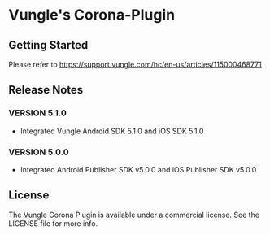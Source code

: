# Vungle's Corona-Plugin

## Getting Started
Please refer to https://support.vungle.com/hc/en-us/articles/115000468771

## Release Notes
### VERSION 5.1.0
* Integrated Vungle Android SDK 5.1.0 and iOS SDK 5.1.0

### VERSION 5.0.0
* Integrated Android Publisher SDK v5.0.0 and iOS Publisher SDK v5.0.0

## License
The Vungle Corona Plugin is available under a commercial license. See the LICENSE file for more info.
